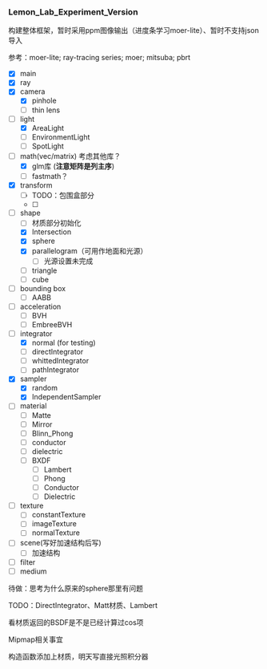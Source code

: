 ### Lemon_Lab_Experiment_Version

构建整体框架，暂时采用ppm图像输出（进度条学习moer-lite）、暂时不支持json导入

参考：moer-lite; ray-tracing series; moer; mitsuba; pbrt

- [x] main
- [x] ray
- [x] camera
  - [x] pinhole
  - [ ] thin lens

- [ ] light
  - [x] AreaLight
  - [ ] EnvironmentLight
  - [ ] SpotLight

- [ ] math(vec/matrix)     考虑其他库？
  - [x] glm库 (**注意矩阵是列主序**)
  - [ ] fastmath？

- [x] transform
  - [ ] TODO：包围盒部分
  - [ ] 

- [ ] shape
  - [ ] 材质部分初始化
  - [x] Intersection
  - [x] sphere
  - [x] parallelogram（可用作地面和光源）
    - [ ] 光源设置未完成
  - [ ] triangle
  - [ ] cube
  
- [ ] bounding box 
  - [ ] AABB

- [ ] acceleration
  - [ ] BVH
  - [ ] EmbreeBVH
  
- [ ] integrator
  - [x] normal (for testing)
  - [ ] directIntegrator
  - [ ] whittedIntegrator
  - [ ] pathIntegrator

- [x] sampler
  - [x] random
  - [x] IndependentSampler

- [ ] material
  - [ ] Matte
  - [ ] Mirror
  - [ ] Blinn_Phong
  - [ ] conductor
  - [ ] dielectric
  - [ ] BXDF
    - [ ] Lambert
    - [ ] Phong
    - [ ] Conductor
    - [ ] Dielectric
  
- [ ] texture
  - [ ] constantTexture
  - [ ] imageTexture
  - [ ] normalTexture

- [ ] scene(写好加速结构后写)
  - [ ] 加速结构

- [ ] filter
- [ ] medium

待做：思考为什么原来的sphere那里有问题

TODO：DirectIntegrator、Matt材质、Lambert

看材质返回的BSDF是不是已经计算过cos项

Mipmap相关事宜

构造函数添加上材质，明天写直接光照积分器
